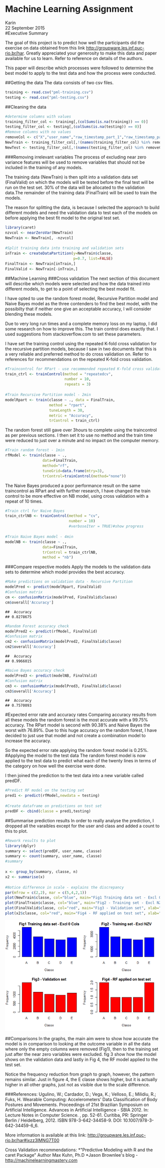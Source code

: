 # Machine Learning Assignment
Karin  
22 September 2015  
#Executive Summary

The goal of this project is to predict how well the participants did the exercise on data obtained from this link http://groupware.les.inf.puc-rio.br/har. Greatly appreciated your generosity to make this data and paper available for us to learn. Refer to reference on details of the authors. 

This paper will describe which processes were followed to determine the best model to apply to the test data and how the process were conducted. 
 
##Getting the data
The data consists of two csv files.

```r
training <- read.csv("pml-training.csv") 
testing <- read.csv("pml-testing.csv") 
```

##Cleaning the data

```r
#determine columns with values
training_filter_col <- training[,(colSums(is.na(training)) == 0)]
testing_filter_col <- testing[,(colSums(is.na(testing)) == 0)]
#Remove columns with no values
removeCol <- c("X","user_name","raw_timestamp_part_1","raw_timestamp_part_2","cvtd_timestamp","new_window")
NewTrain <- training_filter_col[,!(names(training_filter_col) %in% removeCol)]
NewTest <- testing_filter_col[,!(names(testing_filter_col) %in% removeCol)]
```

###Removing irrelevant variables
The process of excluding near zero variance features will be used to remove variables that should not be included in the training of any models. 

The training data (NewTrain) is then split into a validation data set (FinalValid) on which the models will be tested before the final test will be run on the test set. 30% of the data will be allocated to the validation data.The remainder of the training data (FinalTrain) will be used to train the models.

The reason for splitting the data, is because I selected the approach to build different models and need the validation data to test each of the models on before applying the best fit model to the original test set.

```r
library(caret)
nzvcol <- nearZeroVar(NewTrain)
NewTrain <- NewTrain[, -nzvcol]

#Split training data into training and validation sets
inTrain <- createDataPartition(y=NewTrain$classe,
                               p=0.7, list=FALSE)
FinalTrain <- NewTrain[inTrain,]
FinalValid <- NewTrain[-inTrain,]
```

##Machine Learning
###Cross validation
The next section of this document will describe which models were selected and how the data trained into different models, to get to a point of selecting the best model fit.

I have opted to use the random forest model, Recursive Partition model and Naive Bayes model as the three contenders to find the best model, with the possibilty that if neither one give an acceptable accuracy, I will consider blending these models.

Due to very long run times and a complete memory loss on my laptop, I did some research on how to improve this. The train control does exactly that. I used suggestions from stackoverflow.com to set these parameters.

I have set the training control using the repeated K-fold cross validation for the recursive partition models, because I saw in two documents that this is a very reliable and preferred method to do cross validation on. Refer to references for recommendations on the repeated K-fold cross validation.


```r
#Traincontrol for RPart - use recommended repeated K-fold cross validation
train_ctrl <- trainControl(method = "repeatedcv", 
                           number = 10, 
                           repeats = 3) 

#Train Recursive Partition model - 2min
modelRpart <- train(classe ~ ., data = FinalTrain, 
                    method = "rpart", 
                    tuneLength = 30, 
                    metric = "Accuracy",
                    trControl = train_ctrl)
```

The random forest still gave over 3hours to complete using the traincontrol as per previous sections. I then set it to use no method and the train time were reduced to just over a minute and no impact on the computer memory.


```r
#Train random forest - 1min
rfModel <- train(classe ~ ., 
                 data=FinalTrain, 
                 method="rf", 
                 tuneGrid=data.frame(mtry=3),
                 trControl=trainControl(method="none"))
```

The Naive Bayes produced a poor performance result on the same traincontrol as RPart and with further research, I have changed the train control to be more effective on NB model, using cross validation with a repeat of 10 times. 

```r
#Train ctrl for Naive Bayes
train_ctrlNB <- trainControl(method = "cv",
                             number = 10)
                             #verboseIter = TRUE)#show progress

#Train Naive Bayes model - 4min
modelNB <- train(classe ~ ., 
                 data=FinalTrain, 
                 trControl = train_ctrlNB, 
                 method = "nb")
```

###Compare respective models
Apply the models to the validation data sets to determine which model provides the best accuracy.

```r
#Make predictions on validation data - Recursive Partition
modelPred <- predict(modelRpart, FinalValid)
#Confusion matrix
cm <- confusionMatrix(modelPred, FinalValid$classe)
cm$overall['Accuracy']
```

```
##  Accuracy 
## 0.8278675
```

```r
#Random Forest accuracy check
modelPred2 <- predict(rfModel, FinalValid)
#Confusion matrix
cm2 <- confusionMatrix(modelPred2, FinalValid$classe)
cm2$overall['Accuracy']
```

```
##  Accuracy 
## 0.9966015
```

```r
#Naive Bayes accuracy check
modelPred3 <- predict(modelNB, FinalValid)
#Confusion matrix
cm3 <- confusionMatrix(modelPred3, FinalValid$classe)
cm3$overall['Accuracy']
```

```
##  Accuracy 
## 0.7570093
```
#Expected error rate and accuracy rates
Comparing accuracy results from all these models the random forest is the most accurate with a 99.75% accuracy. The RPart model is second with 90.38% and Naive Bayes the worst with 76.89%. Due to this huge accuracy on the random forest, I have decided to just use that model and not create a combination model to increase the accuracy.

So the expected error rate applying the random forest model is 0.25%.
#Applying the model to the test data
The random forest model is now applied to the test data to predict what each of the twenty lines in terms of the category on how well the exercise were done.

I then joined the prediction to the test data into a new variable called predDF.

```r
#Predict RF model on the testing set
pred1 <- predict(rfModel,newdata = testing)

#Create dataframe on predictions on test set
predDF <- cbind(classe = pred1,testing)
```

##Summarise prediction results
In order to really analyse the prediction, I dropped all the varaibles except for the user and class and added a count to this to plot.

```r
#Rework results to plot
library(dplyr)
summary <- select(predDF, user_name, classe)
summary <- count(summary, user_name, classe)
#summary

x <- group_by(summary, classe, n)
x2 <- summarise(x)

#Notice difference in scale - explains the discrepancy
par(mfrow = c(2,2), mar = c(5,4,2,1))
plot(NewTrain$classe, col="blue", main="Fig1 Training data set - Excl 0 Cols", xlab="Classe", ylab="Frequency")
plot(FinalTrain$classe, col="blue", main="Fig2 - Training set - Excl NZV", xlab="Classe", ylab="Frequency")
plot(FinalValid$classe, col="red", main="Fig3 - Validation set", xlab="Classe", ylab="Frequency")
plot(x2$classe, col="red", main="Fig4 - RF applied on test set", xlab="Classe", ylab="Frequency")
```

![](MachineLearning_files/figure-html/unnamed-chunk-9-1.png) 

##Comparisons
In the graphs, the main aim were to show how accurate the model is in comparison to looking at the outcome variable in all the data where only the empty columns were removed (Fig1), then to the training set just after the near zero variables were excluded. fig 3 show how the model shows on the validation data and lastly in Fig 4, the RF model applied to the test set.

Notice the frequency reduction from graph to graph, however, the pattern remains similar. Just in figure 4, the E classe shows higher, but it is actually higher in all other graphs, just not as visible due to the scale difference.

###References:
Ugulino, W.; Cardador, D.; Vega, K.; Velloso, E.; Milidiu, R.; Fuks, H. Wearable Computing: Accelerometers' Data Classification of Body Postures and Movements. Proceedings of 21st Brazilian Symposium on Artificial Intelligence. Advances in Artificial Intelligence - SBIA 2012. In: Lecture Notes in Computer Science. , pp. 52-61. Curitiba, PR: Springer Berlin / Heidelberg, 2012. ISBN 978-3-642-34458-9. DOI: 10.1007/978-3-642-34459-6_6. 

More information is available at this link: http://groupware.les.inf.puc-rio.br/har#ixzz3lMNG7T00

Cross Validation recommendations:
*"Predictive Modeling with R and the caret Package" Author Max Kuhn, Ph.D
*Jason Brownlee's blog - http://machinelearningmastery.com

